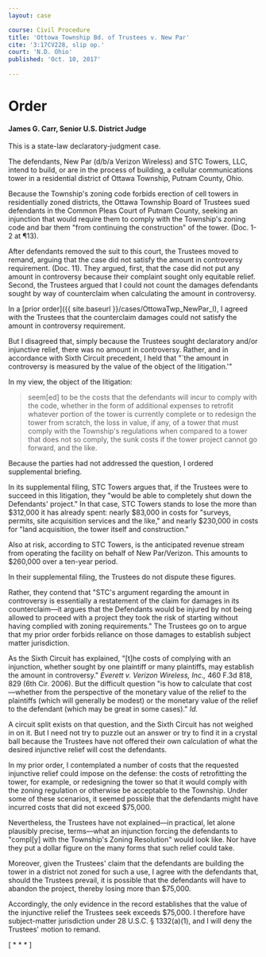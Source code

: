 ```yaml
---
layout: case

course: Civil Procedure 
title: 'Ottowa Township Bd. of Trustees v. New Par'
cite: '3:17CV228, slip op.'
court: 'N.D. Ohio'
published: 'Oct. 10, 2017'
    
---
```


# Order

#### James G. Carr, Senior U.S. District Judge

This is a state-law declaratory-judgment case.

The defendants, New Par (d/b/a Verizon Wireless) and STC Towers, LLC, intend to build, or are in the process of building, a cellular communications tower in a residential district of Ottawa Township, Putnam County, Ohio.

Because the Township's zoning code forbids erection of cell towers in residentially zoned districts, the Ottawa Township Board of Trustees sued defendants in the Common Pleas Court of Putnam County, seeking an injunction that would require them to comply with the Township's zoning code and bar them "from continuing the construction" of the tower. (Doc. 1-2 at ¶13).

After defendants removed the suit to this court, the Trustees moved to remand, arguing that the case did not satisfy the amount in controversy requirement. (Doc. 11). They argued, first, that the case did not put any amount in controversy because their complaint sought only equitable relief. Second, the Trustees argued that I could not count the damages defendants sought by way of counterclaim when calculating the amount in controversy.

In a [prior order]({{ site.baseurl }}/cases/OttowaTwp_NewPar_I), I agreed with the Trustees that the counterclaim damages could not satisfy the amount in controversy requirement. 

But I disagreed that, simply because the Trustees sought declaratory and/or injunctive relief, there was no amount in controversy. Rather, and in accordance with Sixth Circuit precedent, I held that "`the amount in controversy is measured by the value of the object of the litigation.'" 

In my view, the object of the litigation:

> seem[ed] to be the costs that the defendants will incur to comply with the code, whether in the form of additional expenses to retrofit whatever portion of the tower is currently complete or to redesign the tower from scratch, the loss in value, if any, of a tower that must comply with the Township's regulations when compared to a tower that does not so comply, the sunk costs if the tower project cannot go forward, and the like.

Because the parties had not addressed the question, I ordered supplemental briefing.

In its supplemental filing, STC Towers argues that, if the Trustees were to succeed in this litigation, they "would be able to completely shut down the Defendants' project." In that case, STC Towers stands to lose the more than $312,000 it has already spent: nearly $83,000 in costs for "surveys, permits, site acquisition services and the like," and nearly $230,000 in costs for "land acquisition, the tower itself and construction." 

Also at risk, according to STC Towers, is the anticipated revenue stream from operating the facility on behalf of New Par/Verizon. This amounts to $260,000 over a ten-year period. 

In their supplemental filing, the Trustees do not dispute these figures.

Rather, they contend that "STC's argument regarding the amount in controversy is essentially a restatement of the claim for damages in its counterclaim—it argues that the Defendants would be injured by not being allowed to proceed with a project they took the risk of starting without having complied with zoning requirements." The Trustees go on to argue that my prior order forbids reliance on those damages to establish subject matter jurisdiction.

As the Sixth Circuit has explained, "[t]he costs of complying with an injunction, whether sought by one plaintiff or many plaintiffs, may establish the amount in controversy." _Everett v. Verizon Wireless, Inc.,_ 460 F.3d 818, 829 (6th Cir. 2006). But the difficult question "is how to calculate that cost—whether from the perspective of the monetary value of the relief to the plaintiffs (which will generally be modest) or the monetary value of the relief to the defendant (which may be great in some cases)." _Id._

A circuit split exists on that question, and the Sixth Circuit has not weighed in on it. But I need not try to puzzle out an answer or try to find it in a crystal ball because the Trustees have not offered their own calculation of what the desired injunctive relief will cost the defendants. 

In my prior order, I contemplated a number of costs that the requested injunctive relief could impose on the defense: the costs of retrofitting the tower, for example, or redesigning the tower so that it would comply with the zoning regulation or otherwise be acceptable to the Township. Under some of these scenarios, it seemed possible that the defendants might have incurred costs that did not exceed $75,000.

Nevertheless, the Trustees have not explained—in practical, let alone plausibly precise, terms—what an injunction forcing the defendants to "compl[y] with the Township's Zoning Resolution" would look like. Nor have they put a dollar figure on the many forms that such relief could take.

Moreover, given the Trustees' claim that the defendants are building the tower in a district not zoned for such a use, I agree with the defendants that, should the Trustees prevail, it is possible that the defendants will have to abandon the project, thereby losing more than $75,000. 

Accordingly, the only evidence in the record establishes that the value of the injunctive relief the Trustees seek exceeds $75,000. I therefore have subject-matter jurisdiction under 28 U.S.C. § 1332(a)(1), and I will deny the Trustees' motion to remand.

[ * * * ]